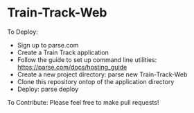 Train-Track-Web
===============

To Deploy:
- Sign up to parse.com
- Create a Train Track application
- Follow the guide to set up command line utilities: https://parse.com/docs/hosting_guide
- Create a new project directory: parse new Train-Track-Web
- Clone this repository ontop of the application directory
- Deploy: parse deploy

To Contribute:
Please feel free to make pull requests!
